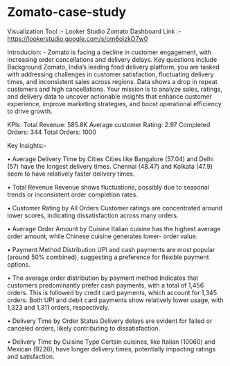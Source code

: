 # Zomato-case-study
Visualization Tool :- Looker Studio
Zomato Dashboard Link :- https://lookerstudio.google.com/s/om6oizkO7w0

Introducion: - Zomato is facing a decline in customer engagement, with increasing order cancellations and delivery delays. Key 
questions include
Background
Zomato, India’s leading food delivery platform, you are tasked with addressing challenges in customer satisfaction, 
fluctuating delivery times, and inconsistent sales across regions. Data shows a drop in repeat customers and high 
cancellations. Your mission is to analyze sales, ratings, and delivery data to uncover actionable insights that enhance 
customer experience, improve marketing strategies, and boost operational efficiency to drive growth.

KPIs: 
 Total Revenue: 585.8K
 Average customer Rating: 2.97
 Completed Orders: 344
Total Orders: 1000

Key Insights:- 

• Average Delivery Time by Cities
 Cities like Bangalore (57.04) and Delhi (57) have the longest delivery times.
 Chennai (48.47) and Kolkata (47.9) seem to have relatively faster delivery times.

• Total Revenue
 Revenue shows fluctuations, possibly due to seasonal trends or inconsistent order completion 
 rates.

• Customer Rating by All Orders
 Customer ratings are concentrated around lower scores, indicating dissatisfaction across many 
 orders.

• Average Order Amount by Cuisine
 Italian cuisine has the highest average order amount, while Chinese cuisine generates lower-
 order value.

• Payment Method Distribution
 UPI and cash payments are most popular (around 50% combined), suggesting a preference for 
 flexible payment options.

• The average order distribution by payment method
 Indicates that customers predominantly prefer cash payments, with a total of 1,456 orders. This 
is followed by credit card payments, which account for 1,345 orders. Both UPI and debit card
 payments show relatively lower usage, with 1,323 and 1,311 orders, respectively.

• Delivery Time by Order Status
 Delivery delays are evident for failed or canceled orders, likely contributing to dissatisfaction.

• Delivery Time by Cuisine Type
 Certain cuisines, like Italian (10060) and Mexican (9226), have longer delivery times, potentially 
 impacting ratings and satisfaction.
